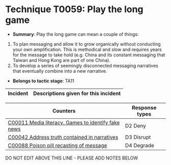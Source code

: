 # Technique T0059: Play the long game

* **Summary**: Play the long game can mean a couple of things:
1. To plan messaging and allow it to grow organically without conducting your own amplification. This is methodical and slow and requires years for the message to take hold (e.g. China and its constant messaging that Taiwan and Hong Kong are part of one China).
2. To develop a series of seemingly disconnected messaging narratives that eventually combine into a new narrative.

* **Belongs to tactic stage**: TA11


| Incident | Descriptions given for this incident |
| -------- | -------------------- |



| Counters | Response types |
| -------- | -------------- |
| [C00011 Media literacy. Games to identify fake news](../counters/C00011.md) | D2 Deny |
| [C00042 Address truth contained in narratives](../counters/C00042.md) | D3 Disrupt |
| [C00088 Poison pill recasting of message](../counters/C00088.md) | D4 Degrade |


DO NOT EDIT ABOVE THIS LINE - PLEASE ADD NOTES BELOW